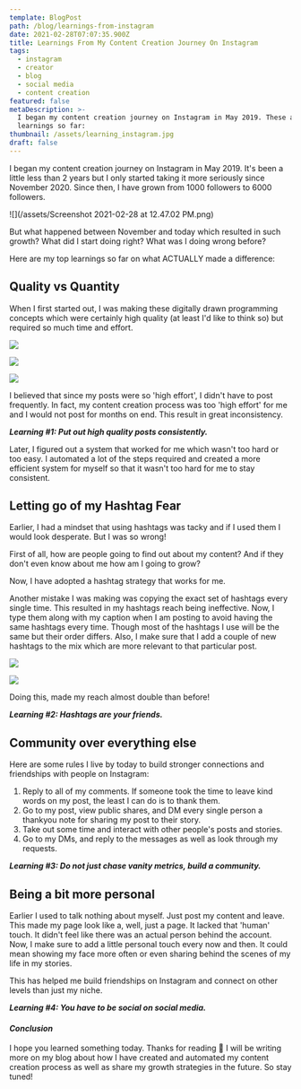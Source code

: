 ```yaml
---
template: BlogPost
path: /blog/learnings-from-instagram
date: 2021-02-28T07:07:35.900Z
title: Learnings From My Content Creation Journey On Instagram
tags:
  - instagram
  - creator
  - blog
  - social media
  - content creation
featured: false
metaDescription: >-
  I began my content creation journey on Instagram in May 2019. These are my
  learnings so far:
thumbnail: /assets/learning_instagram.jpg
draft: false
---
```

I began my content creation journey on Instagram in May 2019. It's been a little less than 2 years but I only started taking it more seriously since November 2020. Since then, I have grown from 1000 followers to 6000 followers.

![](/assets/Screenshot 2021-02-28 at 12.47.02 PM.png)

But what happened between November and today which resulted in such growth? What did I start doing right? What was I doing wrong before?

Here are my top learnings so far on what ACTUALLY made a difference:

## Quality vs Quantity

When I first started out, I was making these digitally drawn programming concepts which were certainly high quality (at least I'd like to think so) but required so much time and effort.

![](/assets/D-oLF3AUYAA7kbl.jpeg)

![](/assets/D9QRuDEU0AAmktT.jpeg)

![](/assets/D-JEK6LUEAAaImg.jpeg)

I believed that since my posts were so 'high effort', I didn't have to post frequently. In fact, my content creation process was too 'high effort' for me and I would not post for months on end. This result in great inconsistency.

***Learning #1: Put out high quality posts consistently.***

Later, I figured out a system that worked for me which wasn't too hard or too easy. I automated a lot of the steps required and created a more efficient system for myself so that it wasn't too hard for me to stay consistent.

## Letting go of my Hashtag Fear

Earlier, I had a mindset that using hashtags was tacky and if I used them I would look desperate. But I was so wrong!

First of all, how are people going to find out about my content? And if they don't even know about me how am I going to grow?

Now, I have adopted a hashtag strategy that works for me.

Another mistake I was making was copying the exact set of hashtags every single time. This resulted in my hashtags reach being ineffective. Now, I type them along with my caption when I am posting to avoid having the same hashtags every time. Though most of the hashtags I use will be the same but their order differs. Also, I make sure that I add a couple of new hashtags to the mix which are more relevant to that particular post.

![](/assets/3.jpg)

![](/assets/4.jpg)

Doing this, made my reach almost double than before!

***Learning #2: Hashtags are your friends.***

## Community over everything else

Here are some rules I live by today to build stronger connections and friendships with people on Instagram:

1. Reply to all of my comments. If someone took the time to leave kind words on my post, the least I can do is to thank them.
2. Go to my post, view public shares, and DM every single person a thankyou note for sharing my post to their story.
3. Take out some time and interact with other people's posts and stories.
4. Go to my DMs, and reply to the messages as well as look through my requests.

***Learning #3: Do not just chase vanity metrics, build a community.***

## Being a bit more personal

Earlier I used to talk nothing about myself. Just post my content and leave. This made my page look like a, well, just a page. It lacked that 'human' touch. It didn't feel like there was an actual person behind the account. Now, I make sure to add a little personal touch every now and then. It could mean showing my face more often or even sharing behind the scenes of my life in my stories.

This has helped me build friendships on Instagram and connect on other levels than just my niche.

***Learning #4: You have to be social on social media.***

#### ***Conclusion***

I hope you learned something today. Thanks for reading 🙂  I will be writing more on my blog about how I have created and automated my content creation process as well as share my growth strategies in the future. So stay tuned!
